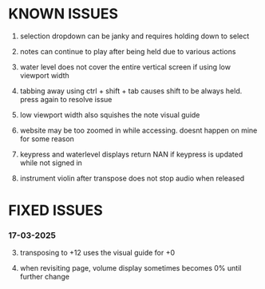 # KNOWN ISSUES

1. selection dropdown can be janky and requires holding down to select

2. notes can continue to play after being held due to various actions   

4. water level does not cover the entire vertical screen if using low viewport width

5. tabbing away using ctrl + shift + tab causes shift to be always held. press again to resolve issue

6. low viewport width also squishes the note visual guide

7. website may be too zoomed in while accessing. doesnt happen on mine for some reason

9. keypress and waterlevel displays return NAN if keypress is updated while not signed in

10. instrument violin after transpose does not stop audio when released




# FIXED ISSUES

### 17-03-2025
3. transposing to +12 uses the visual guide for +0

8. when revisiting page, volume display sometimes becomes 0% until further change